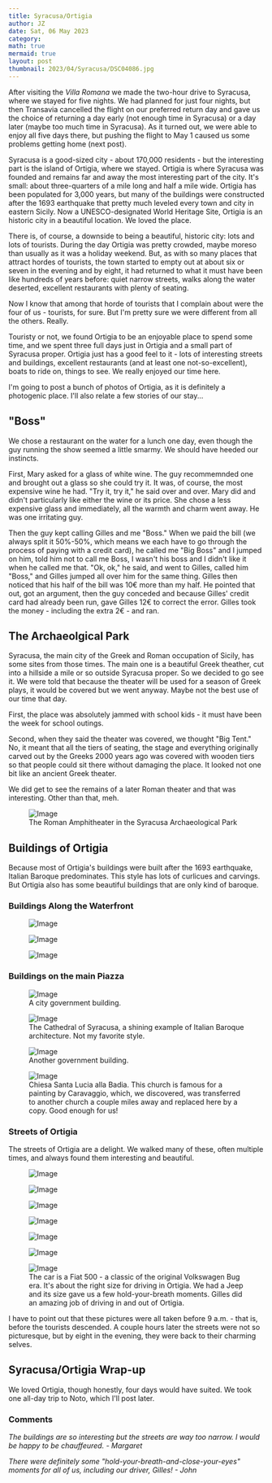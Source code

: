 ```yaml
---
title: Syracusa/Ortigia
author: JZ
date: Sat, 06 May 2023
category: 
math: true
mermaid: true
layout: post
thumbnail: 2023/04/Syracusa/DSC04086.jpg
---
```

After visiting the <em>Villa Romana</em> we made the two-hour drive to Syracusa, where we stayed for five nights. We had planned for just four nights, but then Transavia cancelled the flight on our preferred return day and gave us the choice of returning a day early (not enough time in Syracusa) or a day later (maybe too much time in Syracusa). As it turned out, we were able to enjoy all five days there, but pushing the flight to May 1 caused us some problems getting home (next post).

Syracusa is a good-sized city - about 170,000 residents - but the interesting part is the island of Ortigia, where we stayed. Ortigia is where Syracusa was founded and remains far and away the most interesting part of the city. It's small: about three-quarters of a mile long and half a mile wide. Ortigia has been populated for 3,000 years, but many of the buildings were constructed after the 1693 earthquake that pretty much leveled every town and city in eastern Sicily. Now a UNESCO-designated World Heritage Site, Ortigia is an historic city in a beautiful location. We loved the place.

There is, of course, a downside to being a beautiful, historic city: lots and lots of tourists. During the day Ortigia was pretty crowded, maybe moreso than usually as it was a holiday weekend. But, as with so many places that attract hordes of tourists, the town started to empty out at about six or seven in the evening and by eight, it had returned to what it must have been like hundreds of years before: quiet narrow streets, walks along the water deserted, excellent restaurants with plenty of seating. 

Now I know that among that horde of tourists that I complain about were the four of us - tourists, for sure. But I'm pretty sure we were different from all the others. Really.

Touristy or not, we found Ortigia to be an enjoyable place to spend some time, and we spent three full days just in Ortigia and a small part of Syracusa proper. Ortigia just has a good feel to it - lots of interesting streets and buildings, excellent restaurants (and at least one not-so-excellent), boats to ride on, things to see. We really enjoyed our time here. 

I'm going to post a bunch of photos of Ortigia, as it is definitely a photogenic place. I'll also relate a few stories of our stay...

<h2>"Boss"</h2>
We chose a restaurant on the water for a lunch one day, even though the guy running the show seemed a little smarmy. We should have heeded our instincts. 

First, Mary asked for a glass of white wine. The guy recommemnded one and brought out a glass so she could try it. It was, of course, the most expensive wine he had. "Try it, try it," he said over and over. Mary did and didn't particularly like either the wine or its price. She chose a less expensive glass and immediately, all the warmth and charm went away. He was one irritating guy.

Then the guy kept calling Gilles and me "Boss." When we paid the bill (we always split it 50%-50%, which means we each have to go through the process of paying with a credit card), he called me "Big Boss" and I jumped on him, told him not to call me Boss, I wasn't his boss and I didn't like it when he called me that. "Ok, ok," he said, and went to Gilles, called him "Boss," and Gilles jumped all over him for the same thing. Gilles then noticed that his half of the bill was 10€ more than my half. He pointed that out, got an argument, then the guy conceded and because Gilles' credit card had already been run, gave Gilles 12€ to correct the error. Gilles took the money - including the extra 2€ - and ran.

<h2>The Archaeolgical Park</h2>
Syracusa, the main city of the Greek and Roman occupation of Sicily, has some sites from those times. The main one is a beautiful Greek theather, cut into a hillside a mile or so outside Syracusa proper. So we decided to go see it. We were told that because the theater will be used for a season of Greek plays, it would be covered but we went anyway. Maybe not the best use of our time that day.

First, the place was absolutely jammed with school kids - it must have been the week for school outings.

Second, when they said the theater was covered, we thought "Big Tent." No, it meant that all the tiers of seating, the stage and everything originally carved out by the Greeks 2000 years ago was covered with wooden tiers so that people could sit there without damaging the place. It looked not one bit like an ancient Greek theater.

We did get to see the remains of a later Roman theater and that was interesting. Other than that, meh.
<figure class = "landscape">
	<img src="{{"/assets/images/2023/04/Syracusa/DSC03983.jpg" | prepend: site.baseurl | prepend: site.url }}" alt="Image" />
	<figcaption>The Roman Amphitheater in the Syracusa Archaeological Park</figcaption>
</figure>

<h2>Buildings of Ortigia</h2>
Because most of Ortigia's buildings were built after the 1693 earthquake, Italian Baroque predominates. This style has lots of curlicues and carvings. But Ortigia also has some beautiful buildings that are only kind of baroque.

<h3>Buildings Along the Waterfront</h3>
<figure class = "landscape">
	<img src="{{"/assets/images/2023/04/Syracusa/DSC03940.jpg" | prepend: site.baseurl | prepend: site.url }}" alt="Image" />
	<figcaption></figcaption>
</figure>
<figure class = "landscape">
	<img src="{{"/assets/images/2023/04/Syracusa/DSC03950.jpg" | prepend: site.baseurl | prepend: site.url }}" alt="Image" />
	<figcaption></figcaption>
</figure>
<figure class = "landscape">
	<img src="{{"/assets/images/2023/04/Syracusa/DSC03949.jpg" | prepend: site.baseurl | prepend: site.url }}" alt="Image" />
	<figcaption></figcaption>
</figure>

<h3>Buildings on the main Piazza</h3>
<figure class = "landscape">
	<img src="{{"/assets/images/2023/04/Syracusa/DSC04086.jpg" | prepend: site.baseurl | prepend: site.url }}" alt="Image" />
	<figcaption>A city government building.</figcaption>
</figure>
<figure class = "portrait">
	<img src="{{"/assets/images/2023/04/Syracusa/DSC04087.jpg" | prepend: site.baseurl | prepend: site.url }}" alt="Image" />
	<figcaption>The Cathedral of Syracusa, a shining example of Italian Baroque architecture. Not my favorite style.</figcaption>
</figure>
<figure class = "landscape">
	<img src="{{"/assets/images/2023/04/Syracusa/DSC04088.jpg" | prepend: site.baseurl | prepend: site.url }}" alt="Image" />
	<figcaption>Another government building.</figcaption>
</figure>
<figure class = "landscape">
	<img src="{{"/assets/images/2023/04/Syracusa/DSC04089.jpg" | prepend: site.baseurl | prepend: site.url }}" alt="Image" />
	<figcaption>Chiesa Santa Lucia alla Badia. This church is famous for a painting by Caravaggio, which, we discovered, was transferred to another church a couple miles away and replaced here by a copy. Good enough for us!</figcaption>
</figure>
<h3>Streets of Ortigia</h3>
The streets of Ortigia are a delight. We walked many of these, often multiple times, and always found them interesting and beautiful.
<figure class = "portrait">
	<img src="{{"/assets/images/2023/04/Syracusa/streets/DSC04081.jpg" | prepend: site.baseurl | prepend: site.url }}" alt="Image" />
	<figcaption></figcaption>
</figure>

<figure class = "portrait">
	<img src="{{"/assets/images/2023/04/Syracusa/streets/DSC04100.jpg" | prepend: site.baseurl | prepend: site.url }}" alt="Image" />
	<figcaption></figcaption>
</figure>
<figure class = "portrait">
	<img src="{{"/assets/images/2023/04/Syracusa/streets/DSC04101.jpg" | prepend: site.baseurl | prepend: site.url }}" alt="Image" />
	<figcaption></figcaption>
</figure>
<figure class = "portrait">
	<img src="{{"/assets/images/2023/04/Syracusa/streets/DSC04102.jpg" | prepend: site.baseurl | prepend: site.url }}" alt="Image" />
	<figcaption></figcaption>
</figure>
<figure class = "portrait">
	<img src="{{"/assets/images/2023/04/Syracusa/streets/DSC04103.jpg" | prepend: site.baseurl | prepend: site.url }}" alt="Image" />
	<figcaption></figcaption>
</figure>
<figure class = "portrait">
	<img src="{{"/assets/images/2023/04/Syracusa/streets/DSC04116.jpg" | prepend: site.baseurl | prepend: site.url }}" alt="Image" />
	<figcaption></figcaption>
</figure>

<figure class = "landscape">
	<img src="{{"/assets/images/2023/04/Syracusa/streets/DSC04126.jpg" | prepend: site.baseurl | prepend: site.url }}" alt="Image" />
	<figcaption>The car is a Fiat 500 - a classic of the original Volkswagen Bug era. It's about the right size for driving in Ortigia. We had a Jeep and its size gave us a few hold-your-breath moments. Gilles did an amazing job of driving in and out of Ortigia.</figcaption>
</figure>
I have to point out that these pictures were all taken before 9 a.m. - that is, before the tourists descended. A couple hours later the streets were not so picturesque, but by eight in the evening, they were back to their charming selves.

<h2>Syracusa/Ortigia Wrap-up</h2>
We loved Ortigia, though honestly, four days would have suited. We took one all-day trip to Noto, which I'll post later. 

<H3>Comments</h3>
<em>The buildings are so interesting but the streets are way too narrow.  I would be happy to be chauffeured. - Margaret</em>

<em>There were definitely some "hold-your-breath-and-close-your-eyes" moments for all of us, including our driver, Gilles! - John
</em>